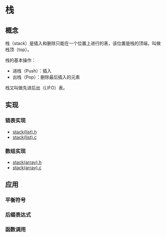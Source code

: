 # 栈

## 概念

栈（stack）是插入和删除只能在一个位置上进行的表，该位置是栈的顶端，叫做栈顶（top）。

栈的基本操作：
- 进栈（Push）：插入
- 出栈（Pop）：删除最后插入的元素

栈又叫做先进后出（LIFO）表。

## 实现

### 链表实现

- [stack(list).h](stack(list).h)
- [stack(list).c](stack(list).c)

### 数组实现

- [stack(array).h](stack(array).h)
- [stack(array).c](stack(array).c)

## 应用

### 平衡符号

### 后缀表达式

### 函数调用